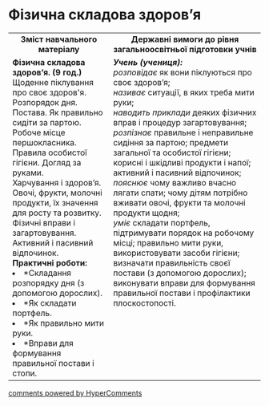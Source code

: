 <div id="hypercomments_widget" class="js-hypercomments-widget invisible"></div>

Фізична складова здоров’я
=============================================

<table>
  <tr>
    <td width="40%" align="center"><b>Зміст навчального матеріалу<b></td>
    <td width="60%" align="center"><b>Державні вимоги до рівня загальноосвітньої підготовки учнів</b></td>
  </tr>
  <tr>
    <td width="40%" style="vertical-align:top !important;">
    <b>Фізична складова здоров’я. (9 год.)</b><br>
    Щоденне піклування про своє здоров'я. Розпорядок дня.<br>
    Постава. Як правильно сидіти за партою. Робоче місце першокласника.<br>
    Правила особистої гігієни. Догляд за руками.<br>
    Харчування і здоров’я. Овочі, фрукти, молочні продукти, їх значення для росту та розвитку.<br>
    Фізичні вправи і загартовування.<br>
    Активний і пасивний відпочинок.<br>
    <b>Практичні роботи:</b>
    <li>
    *Складання розпорядку дня (з допомогою дорослих).
    </li>
    <li>
    *Як складати портфель.
    </li>
    <li>
    *Як правильно мити руки.
    </li>
    <li>
    *Вправи для формування правильної постави і стопи.
    </li>
    </td>
    <td width="60%" style="vertical-align:top !important;">
    <i><b>Учень (учениця):</b></i><br>
    <i>розповідає</i> як вони піклуються про своє здоров’я;<br>
    <i>називає</i> ситуації, в яких треба мити руки;<br>
    <i>наводить приклади</i> деяких фізичних вправ і процедур загартовування;<br>
    <i>розпізнає</i> правильне і неправильне сидіння за партою; предмети загальної та особистої гігієни; корисні і шкідливі продукти і напої; активний і пасивний відпочинок;<br>
    <i>пояснює</i> чому важливо вчасно лягати спати; чому дітям потрібно вживати овочі, фрукти та молочні продукти щодня;<br>
    <i>уміє</i> складати портфель, підтримувати порядок на робочому місці; правильно мити руки, використовувати засоби гігієни; визначати правильність своєї постави (з допомогою дорослих); виконувати вправи для формування правильної постави і профілактики плоскостопості.<br>
	</td>
  </tr>
</table>

<div class="js-hypercomments-container">
<a href="http://hypercomments.com" class="hc-link" title="comments widget">comments powered by HyperComments</a>
</div>